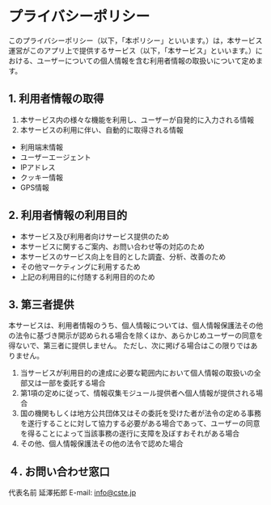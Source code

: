 # プライバシーポリシー
このプライバシーポリシー（以下，「本ポリシー」といいます。）は，本サービス運営がこのアプリ上で提供するサービス（以下，「本サービス」といいます。）における、ユーザーについての個人情報を含む利用者情報の取扱いについて定めます。


## 1. 利用者情報の取得

1. 本サービス内の様々な機能を利用し、ユーザーが自発的に入力される情報
2. 本サービスの利用に伴い、自動的に取得される情報

- 利用端末情報
- ユーザーエージェント
- IPアドレス
- クッキー情報
- GPS情報

## 2. 利用者情報の利用目的

- 本サービス及び利用者向けサービス提供のため
- 本サービスに関するご案内、お問い合わせ等の対応のため
- 本サービスのサービス向上を目的とした調査、分析、改善のため
- その他マーケティングに利用するため
- 上記の利用目的に付随する利用目的のため

## 3. 第三者提供

本サービスは、利用者情報のうち、個人情報については、個人情報保護法その他の法令に基づき開示が認められる場合を除くほか、あらかじめユーザーの同意を得ないで、第三者に提供しません。 ただし、次に掲げる場合はこの限りではありません。

1. 当サービスが利用目的の達成に必要な範囲内において個人情報の取扱いの全部又は一部を委託する場合
2. 第1項の定めに従って、情報収集モジュール提供者へ個人情報が提供される場合
3. 国の機関もしくは地方公共団体又はその委託を受けた者が法令の定める事務を遂行することに対して協力する必要がある場合であって、ユーザーの同意を得ることによって当該事務の遂行に支障を及ぼすおそれがある場合
4. その他、個人情報保護法その他の法令で認めた場合

## ４. お問い合わせ窓口
代表名前 延澤拓郎
E-mail: info@cste.jp
